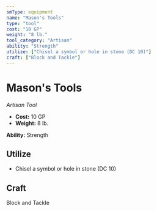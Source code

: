 ```yaml
---
smType: equipment
name: "Mason's Tools"
type: "tool"
cost: "10 GP"
weight: "8 lb."
tool_category: "Artisan"
ability: "Strength"
utilize: ["Chisel a symbol or hole in stone (DC 10)"]
craft: ["Block and Tackle"]
---
```


# Mason's Tools
*Artisan Tool*

- **Cost:** 10 GP
- **Weight:** 8 lb.

**Ability:** Strength

## Utilize

- Chisel a symbol or hole in stone (DC 10)

## Craft

Block and Tackle
